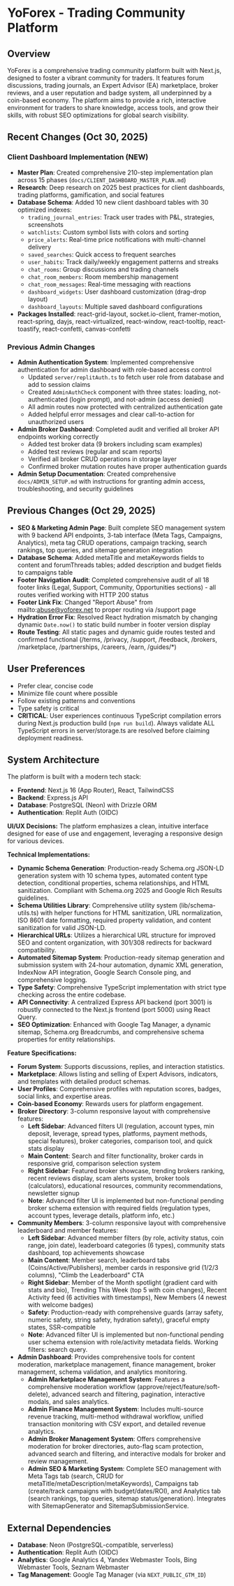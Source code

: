# YoForex - Trading Community Platform

## Overview
YoForex is a comprehensive trading community platform built with Next.js, designed to foster a vibrant community for traders. It features forum discussions, trading journals, an Expert Advisor (EA) marketplace, broker reviews, and a user reputation and badge system, all underpinned by a coin-based economy. The platform aims to provide a rich, interactive environment for traders to share knowledge, access tools, and grow their skills, with robust SEO optimizations for global search visibility.

## Recent Changes (Oct 30, 2025)

### Client Dashboard Implementation (NEW)
- **Master Plan**: Created comprehensive 210-step implementation plan across 15 phases (`docs/CLIENT_DASHBOARD_MASTER_PLAN.md`)
- **Research**: Deep research on 2025 best practices for client dashboards, trading platforms, gamification, and social features
- **Database Schema**: Added 10 new client dashboard tables with 30 optimized indexes:
  - `trading_journal_entries`: Track user trades with P&L, strategies, screenshots
  - `watchlists`: Custom symbol lists with colors and sorting
  - `price_alerts`: Real-time price notifications with multi-channel delivery
  - `saved_searches`: Quick access to frequent searches
  - `user_habits`: Track daily/weekly engagement patterns and streaks
  - `chat_rooms`: Group discussions and trading channels
  - `chat_room_members`: Room membership management
  - `chat_room_messages`: Real-time messaging with reactions
  - `dashboard_widgets`: User dashboard customization (drag-drop layout)
  - `dashboard_layouts`: Multiple saved dashboard configurations
- **Packages Installed**: react-grid-layout, socket.io-client, framer-motion, react-spring, dayjs, react-virtualized, react-window, react-tooltip, react-toastify, react-confetti, canvas-confetti

### Previous Admin Changes
- **Admin Authentication System**: Implemented comprehensive authentication for admin dashboard with role-based access control
  - Updated `server/replitAuth.ts` to fetch user role from database and add to session claims
  - Created `AdminAuthCheck` component with three states: loading, not-authenticated (login prompt), and not-admin (access denied)
  - All admin routes now protected with centralized authentication gate
  - Added helpful error messages and clear call-to-action for unauthorized users
- **Admin Broker Dashboard**: Completed audit and verified all broker API endpoints working correctly
  - Added test broker data (9 brokers including scam examples)
  - Added test reviews (regular and scam reports)
  - Verified all broker CRUD operations in storage layer
  - Confirmed broker mutation routes have proper authentication guards
- **Admin Setup Documentation**: Created comprehensive `docs/ADMIN_SETUP.md` with instructions for granting admin access, troubleshooting, and security guidelines

## Previous Changes (Oct 29, 2025)
- **SEO & Marketing Admin Page**: Built complete SEO management system with 9 backend API endpoints, 3-tab interface (Meta Tags, Campaigns, Analytics), meta tag CRUD operations, campaign tracking, search rankings, top queries, and sitemap generation integration
- **Database Schema**: Added metaTitle and metaKeywords fields to content and forumThreads tables; added description and budget fields to campaigns table
- **Footer Navigation Audit**: Completed comprehensive audit of all 18 footer links (Legal, Support, Community, Opportunities sections) - all routes verified working with HTTP 200 status
- **Footer Link Fix**: Changed "Report Abuse" from mailto:abuse@yoforex.net to proper routing via /support page
- **Hydration Error Fix**: Resolved React hydration mismatch by changing dynamic `Date.now()` to static build number in footer version display
- **Route Testing**: All static pages and dynamic guide routes tested and confirmed functional (/terms, /privacy, /support, /feedback, /brokers, /marketplace, /partnerships, /careers, /earn, /guides/*)

## User Preferences
- Prefer clear, concise code
- Minimize file count where possible
- Follow existing patterns and conventions
- Type safety is critical
- **CRITICAL**: User experiences continuous TypeScript compilation errors during Next.js production build (`npm run build`). Always validate ALL TypeScript errors in server/storage.ts are resolved before claiming deployment readiness.

## System Architecture
The platform is built with a modern tech stack:
- **Frontend**: Next.js 16 (App Router), React, TailwindCSS
- **Backend**: Express.js API
- **Database**: PostgreSQL (Neon) with Drizzle ORM
- **Authentication**: Replit Auth (OIDC)

**UI/UX Decisions:**
The platform emphasizes a clean, intuitive interface designed for ease of use and engagement, leveraging a responsive design for various devices.

**Technical Implementations:**
- **Dynamic Schema Generation**: Production-ready Schema.org JSON-LD generation system with 10 schema types, automated content type detection, conditional properties, schema relationships, and HTML sanitization. Compliant with Schema.org 2025 and Google Rich Results guidelines.
- **Schema Utilities Library**: Comprehensive utility system (lib/schema-utils.ts) with helper functions for HTML sanitization, URL normalization, ISO 8601 date formatting, required property validation, and content sanitization for valid JSON-LD.
- **Hierarchical URLs**: Utilizes a hierarchical URL structure for improved SEO and content organization, with 301/308 redirects for backward compatibility.
- **Automated Sitemap System**: Production-ready sitemap generation and submission system with 24-hour automation, dynamic XML generation, IndexNow API integration, Google Search Console ping, and comprehensive logging.
- **Type Safety**: Comprehensive TypeScript implementation with strict type checking across the entire codebase.
- **API Connectivity**: A centralized Express API backend (port 3001) is robustly connected to the Next.js frontend (port 5000) using React Query.
- **SEO Optimization**: Enhanced with Google Tag Manager, a dynamic sitemap, Schema.org Breadcrumbs, and comprehensive schema properties for entity relationships.

**Feature Specifications:**
- **Forum System**: Supports discussions, replies, and interaction statistics.
- **Marketplace**: Allows listing and selling of Expert Advisors, indicators, and templates with detailed product schemas.
- **User Profiles**: Comprehensive profiles with reputation scores, badges, social links, and expertise areas.
- **Coin-based Economy**: Rewards users for platform engagement.
- **Broker Directory**: 3-column responsive layout with comprehensive features:
    - **Left Sidebar**: Advanced filters UI (regulation, account types, min deposit, leverage, spread types, platforms, payment methods, special features), broker categories, comparison tool, and quick stats display
    - **Main Content**: Search and filter functionality, broker cards in responsive grid, comparison selection system
    - **Right Sidebar**: Featured broker showcase, trending brokers ranking, recent reviews display, scam alerts system, broker tools (calculators), educational resources, community recommendations, newsletter signup
    - **Note**: Advanced filter UI is implemented but non-functional pending broker schema extension with required fields (regulation types, account types, leverage details, platform info, etc.)
- **Community Members**: 3-column responsive layout with comprehensive leaderboard and member features:
    - **Left Sidebar**: Advanced member filters (by role, activity status, coin range, join date), leaderboard categories (6 types), community stats dashboard, top achievements showcase
    - **Main Content**: Member search, leaderboard tabs (Coins/Active/Publishers), member cards in responsive grid (1/2/3 columns), "Climb the Leaderboard" CTA
    - **Right Sidebar**: Member of the Month spotlight (gradient card with stats and bio), Trending This Week (top 5 with coin changes), Recent Activity feed (6 activities with timestamps), New Members (4 newest with welcome badges)
    - **Safety**: Production-ready with comprehensive guards (array safety, numeric safety, string safety, hydration safety), graceful empty states, SSR-compatible
    - **Note**: Advanced filter UI is implemented but non-functional pending user schema extension with role/activity metadata fields. Working filters: search query.
- **Admin Dashboard**: Provides comprehensive tools for content moderation, marketplace management, finance management, broker management, schema validation, and analytics monitoring.
    - **Admin Marketplace Management System**: Features a comprehensive moderation workflow (approve/reject/feature/soft-delete), advanced search and filtering, pagination, interactive modals, and sales analytics.
    - **Admin Finance Management System**: Includes multi-source revenue tracking, multi-method withdrawal workflow, unified transaction monitoring with CSV export, and detailed revenue analytics.
    - **Admin Broker Management System**: Offers comprehensive moderation for broker directories, auto-flag scam protection, advanced search and filtering, and interactive modals for broker and review management.
    - **Admin SEO & Marketing System**: Complete SEO management with Meta Tags tab (search, CRUD for metaTitle/metaDescription/metaKeywords), Campaigns tab (create/track campaigns with budget/dates/ROI), and Analytics tab (search rankings, top queries, sitemap status/generation). Integrates with SitemapGenerator and SitemapSubmissionService.

## External Dependencies
- **Database**: Neon (PostgreSQL-compatible, serverless)
- **Authentication**: Replit Auth (OIDC)
- **Analytics**: Google Analytics 4, Yandex Webmaster Tools, Bing Webmaster Tools, Seznam Webmaster
- **Tag Management**: Google Tag Manager (via `NEXT_PUBLIC_GTM_ID`)